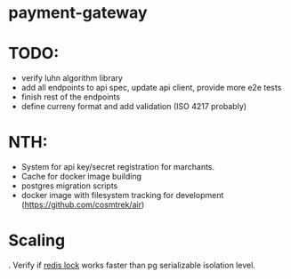 # payment-gateway

# TODO:
* verify luhn algorithm library
* add all endpoints to api spec, update api client, provide more e2e tests
* finish rest of the endpoints
* define curreny format and add validation (ISO 4217 probably)

# NTH:
* System for api key/secret registration for marchants.
* Cache for docker image building
* postgres migration scripts
* docker image with filesystem tracking for development (https://github.com/cosmtrek/air)

# Scaling
. Verify if [redis lock](https://github.com/bsm/redislock) works faster than pg serializable isolation level.

